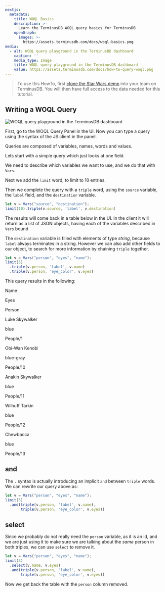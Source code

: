 ```yaml
---
nextjs:
  metadata:
    title: WOQL Basics
    description: >-
      Learn the TerminusDB WOQL query basics for TerminusDB
    openGraph:
      images: >-
        https://assets.terminusdb.com/docs/woql-basics.png
media:
  - alt: WOQL query playground in the TerminusDB dashboard
    caption: ''
    media_type: Image
    title: WOQL query playground in the TerminusDB dashboard
    value: https://assets.terminusdb.com/docs/how-to-query-woql.png
---
```


> To use this HowTo, first [clone the Star Wars demo](/docs/clone-a-demo-terminuscms-project/) into your team on TerminusDB. You will then have full access to the data needed for this tutorial.

## Writing a WOQL Query

![WOQL query playground in the TerminusDB dashboard](https://assets.terminusdb.com/docs/how-to-query-woql.png)

First, go to the WOQL Query Panel in the UI. Now you can type a query using the syntax of the JS client in the panel.

Queries are composed of variables, names, words and values.

Lets start with a simple query which just looks at one field.

We need to describe which variables we want to use, and we do that with `Vars`.

Next we add the `limit` word, to limit to 10 entries.

Then we complete the query with a `triple` word, using the `source` variable, the `label` field, and the `destination` variable.

```javascript
let v = Vars("source", "destination");
limit(10).triple(v.source, 'label', v.destination)
```

The results will come back in a table below in the UI. In the client it will return as a list of JSON objects, having each of the variables described in `Vars` bound.

The `destination` variable is filled with elements of type _string_, because `label` always terminates in a string. However we can also add other fields to our object, to search for more information by chaining `triple` together.

```javascript
let v = Vars("person", "eyes", "name");
limit(5)
  .triple(v.person, 'label', v.name)
  .triple(v.person, 'eye_color', v.eyes)
```

This query results in the following:

Name

Eyes

Person

Luke Skywalker

blue

People/1

Obi-Wan Kenobi

blue-gray

People/10

Anakin Skywalker

blue

People/11

Wilhuff Tarkin

blue

People/12

Chewbacca

blue

People/13

## and

The `.` syntax is actually introducing an implicit `and` between `triple` words. We can rewrite our query above as:

```javascript
let v = Vars("person", "eyes", "name");
limit(5)
  .and(triple(v.person, 'label', v.name),
       triple(v.person, 'eye_color', v.eyes))
```

## select

Since we probably do not really need the `person` variable, as it is an id, and we are just using it to make sure we are talking about the _same_ person in both triples, we can use `select` to remove it.

```javascript
let v = Vars("person", "eyes", "name");
limit(5)
  .select(v.name, v.eyes)
  .and(triple(v.person, 'label', v.name),
       triple(v.person, 'eye_color', v.eyes))
```

Now we get back the table with the `person` column removed.
